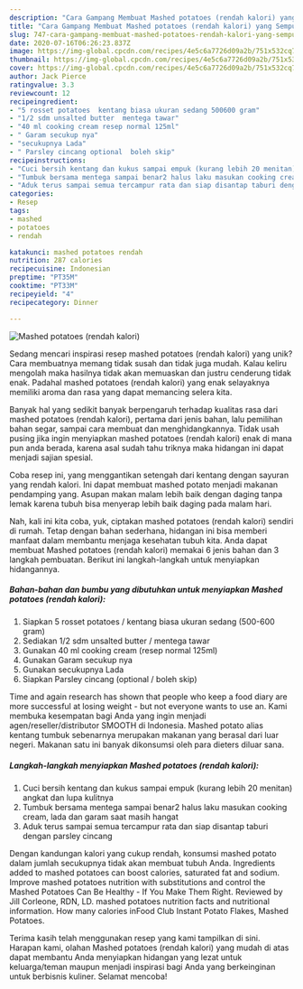 ```yaml
---
description: "Cara Gampang Membuat Mashed potatoes (rendah kalori) yang Sempurna"
title: "Cara Gampang Membuat Mashed potatoes (rendah kalori) yang Sempurna"
slug: 747-cara-gampang-membuat-mashed-potatoes-rendah-kalori-yang-sempurna
date: 2020-07-16T06:26:23.837Z
image: https://img-global.cpcdn.com/recipes/4e5c6a7726d09a2b/751x532cq70/mashed-potatoes-rendah-kalori-foto-resep-utama.jpg
thumbnail: https://img-global.cpcdn.com/recipes/4e5c6a7726d09a2b/751x532cq70/mashed-potatoes-rendah-kalori-foto-resep-utama.jpg
cover: https://img-global.cpcdn.com/recipes/4e5c6a7726d09a2b/751x532cq70/mashed-potatoes-rendah-kalori-foto-resep-utama.jpg
author: Jack Pierce
ratingvalue: 3.3
reviewcount: 12
recipeingredient:
- "5 rosset potatoes  kentang biasa ukuran sedang 500600 gram"
- "1/2 sdm unsalted butter  mentega tawar"
- "40 ml cooking cream resep normal 125ml"
- " Garam secukup nya"
- "secukupnya Lada"
- " Parsley cincang optional  boleh skip"
recipeinstructions:
- "Cuci bersih kentang dan kukus sampai empuk (kurang lebih 20 menitan) angkat dan lupa kulitnya"
- "Tumbuk bersama mentega sampai benar2 halus laku masukan cooking cream, lada dan garam saat masih hangat"
- "Aduk terus sampai semua tercampur rata dan siap disantap taburi dengan parsley cincang"
categories:
- Resep
tags:
- mashed
- potatoes
- rendah

katakunci: mashed potatoes rendah 
nutrition: 287 calories
recipecuisine: Indonesian
preptime: "PT35M"
cooktime: "PT33M"
recipeyield: "4"
recipecategory: Dinner

---
```



![Mashed potatoes (rendah kalori)](https://img-global.cpcdn.com/recipes/4e5c6a7726d09a2b/751x532cq70/mashed-potatoes-rendah-kalori-foto-resep-utama.jpg)

Sedang mencari inspirasi resep mashed potatoes (rendah kalori) yang unik? Cara membuatnya memang tidak susah dan tidak juga mudah. Kalau keliru mengolah maka hasilnya tidak akan memuaskan dan justru cenderung tidak enak. Padahal mashed potatoes (rendah kalori) yang enak selayaknya memiliki aroma dan rasa yang dapat memancing selera kita.

Banyak hal yang sedikit banyak berpengaruh terhadap kualitas rasa dari mashed potatoes (rendah kalori), pertama dari jenis bahan, lalu pemilihan bahan segar, sampai cara membuat dan menghidangkannya. Tidak usah pusing jika ingin menyiapkan mashed potatoes (rendah kalori) enak di mana pun anda berada, karena asal sudah tahu triknya maka hidangan ini dapat menjadi sajian spesial.

Coba resep ini, yang menggantikan setengah dari kentang dengan sayuran yang rendah kalori. Ini dapat membuat mashed potato menjadi makanan pendamping yang. Asupan makan malam lebih baik dengan daging tanpa lemak karena tubuh bisa menyerap lebih baik daging pada malam hari.


Nah, kali ini kita coba, yuk, ciptakan mashed potatoes (rendah kalori) sendiri di rumah. Tetap dengan bahan sederhana, hidangan ini bisa memberi manfaat dalam membantu menjaga kesehatan tubuh kita. Anda dapat membuat Mashed potatoes (rendah kalori) memakai 6 jenis bahan dan 3 langkah pembuatan. Berikut ini langkah-langkah untuk menyiapkan hidangannya.

<!--inarticleads1-->

##### Bahan-bahan dan bumbu yang dibutuhkan untuk menyiapkan Mashed potatoes (rendah kalori):

1. Siapkan 5 rosset potatoes / kentang biasa ukuran sedang (500-600 gram)
1. Sediakan 1/2 sdm unsalted butter / mentega tawar
1. Gunakan 40 ml cooking cream (resep normal 125ml)
1. Gunakan  Garam secukup nya
1. Gunakan secukupnya Lada
1. Siapkan  Parsley cincang (optional / boleh skip)


Time and again research has shown that people who keep a food diary are more successful at losing weight - but not everyone wants to use an. Kami membuka kesempatan bagi Anda yang ingin menjadi agen/reseller/distributor SMOOTH di Indonesia. Mashed potato alias kentang tumbuk sebenarnya merupakan makanan yang berasal dari luar negeri. Makanan satu ini banyak dikonsumsi oleh para dieters diluar sana. 

<!--inarticleads2-->

##### Langkah-langkah menyiapkan Mashed potatoes (rendah kalori):

1. Cuci bersih kentang dan kukus sampai empuk (kurang lebih 20 menitan) angkat dan lupa kulitnya
1. Tumbuk bersama mentega sampai benar2 halus laku masukan cooking cream, lada dan garam saat masih hangat
1. Aduk terus sampai semua tercampur rata dan siap disantap taburi dengan parsley cincang


Dengan kandungan kalori yang cukup rendah, konsumsi mashed potato dalam jumlah secukupnya tidak akan membuat tubuh Anda. Ingredients added to mashed potatoes can boost calories, saturated fat and sodium. Improve mashed potatoes nutrition with substitutions and control the Mashed Potatoes Can Be Healthy - If You Make Them Right. Reviewed by Jill Corleone, RDN, LD. mashed potatoes nutrition facts and nutritional information. How many calories inFood Club Instant Potato Flakes, Mashed Potatoes. 

Terima kasih telah menggunakan resep yang kami tampilkan di sini. Harapan kami, olahan Mashed potatoes (rendah kalori) yang mudah di atas dapat membantu Anda menyiapkan hidangan yang lezat untuk keluarga/teman maupun menjadi inspirasi bagi Anda yang berkeinginan untuk berbisnis kuliner. Selamat mencoba!
